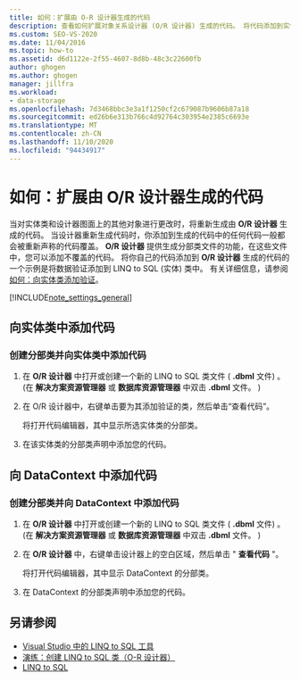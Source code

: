 ```yaml
---
title: 如何：扩展由 O-R 设计器生成的代码
description: 查看如何扩展对象关系设计器 (O/R 设计器) 生成的代码。 将代码添加到实体类。 将代码添加到 DataContext。
ms.custom: SEO-VS-2020
ms.date: 11/04/2016
ms.topic: how-to
ms.assetid: d6d1122e-2f55-4607-8d8b-48c3c22600fb
author: ghogen
ms.author: ghogen
manager: jillfra
ms.workload:
- data-storage
ms.openlocfilehash: 7d3468bbc3e3a1f1250cf2c679087b9606b87a18
ms.sourcegitcommit: ed26b6e313b766c4d92764c303954e2385c6693e
ms.translationtype: MT
ms.contentlocale: zh-CN
ms.lasthandoff: 11/10/2020
ms.locfileid: "94434917"
---
```

# <a name="how-to-extend-code-generated-by-the-or-designer"></a>如何：扩展由 O/R 设计器生成的代码
当对实体类和设计器图面上的其他对象进行更改时，将重新生成由 **O/R 设计器** 生成的代码。 当设计器重新生成代码时，你添加到生成的代码中的任何代码一般都会被重新声称的代码覆盖。 **O/R 设计器** 提供生成分部类文件的功能，在这些文件中，您可以添加不覆盖的代码。 将你自己的代码添加到 **O/R 设计器** 生成的代码的一个示例是将数据验证添加到 LINQ to SQL (实体) 类中。 有关详细信息，请参阅 [如何：向实体类添加验证](../data-tools/how-to-add-validation-to-entity-classes.md)。

[!INCLUDE[note_settings_general](../data-tools/includes/note_settings_general_md.md)]

## <a name="add-code-to-an-entity-class"></a>向实体类中添加代码

### <a name="to-create-a-partial-class-and-add-code-to-an-entity-class"></a>创建分部类并向实体类中添加代码

1. 在 **O/R 设计器** 中打开或创建一个新的 LINQ to SQL 类文件 ( **.dbml** 文件) 。  (在 **解决方案资源管理器** 或 **数据库资源管理器** 中双击 **.dbml** 文件。 ) 

2. 在 O/R 设计器中，右键单击要为其添加验证的类，然后单击“查看代码”。

     将打开代码编辑器，其中显示所选实体类的分部类。

3. 在该实体类的分部类声明中添加您的代码。

## <a name="add-code-to-a-datacontext"></a>向 DataContext 中添加代码

### <a name="to-create-a-partial-class-and-add-code-to-a-datacontext"></a>创建分部类并向 DataContext 中添加代码

1. 在 **O/R 设计器** 中打开或创建一个新的 LINQ to SQL 类文件 ( **.dbml** 文件) 。  (在 **解决方案资源管理器** 或 **数据库资源管理器** 中双击 **.dbml** 文件。 ) 

2. 在 **O/R 设计器** 中，右键单击设计器上的空白区域，然后单击 " **查看代码** "。

     将打开代码编辑器，其中显示 DataContext 的分部类。

3. 在 DataContext 的分部类声明中添加您的代码。

## <a name="see-also"></a>另请参阅

- [Visual Studio 中的 LINQ to SQL 工具](../data-tools/linq-to-sql-tools-in-visual-studio2.md)
- [演练：创建 LINQ to SQL 类（O-R 设计器）](how-to-create-linq-to-sql-classes-mapped-to-tables-and-views-o-r-designer.md)
- [LINQ to SQL](/dotnet/framework/data/adonet/sql/linq/index)
